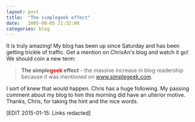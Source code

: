```yaml
---
layout: post
title:  "The simplegeek effect"
date:   2005-08-05 21:32:00
categories: blog
---
```

It is truly amazing! My blog has been up since Saturday and has been getting trickle of traffic. Get a mention on ChrisAn's blog and watch it go! We should coin a new term:

> **The simple<span style="color: red">geek</span> effect** - the massive increase in blog readership because it was mentioned on www.simplegeek.com.

I sort of knew that would happen. Chris has a huge following. My passing comment about my blog to him this morning did have an ulterior motive. Thanks, Chris, for taking the hint and the nice words.

[EDIT 2015-01-15: Links redacted]
